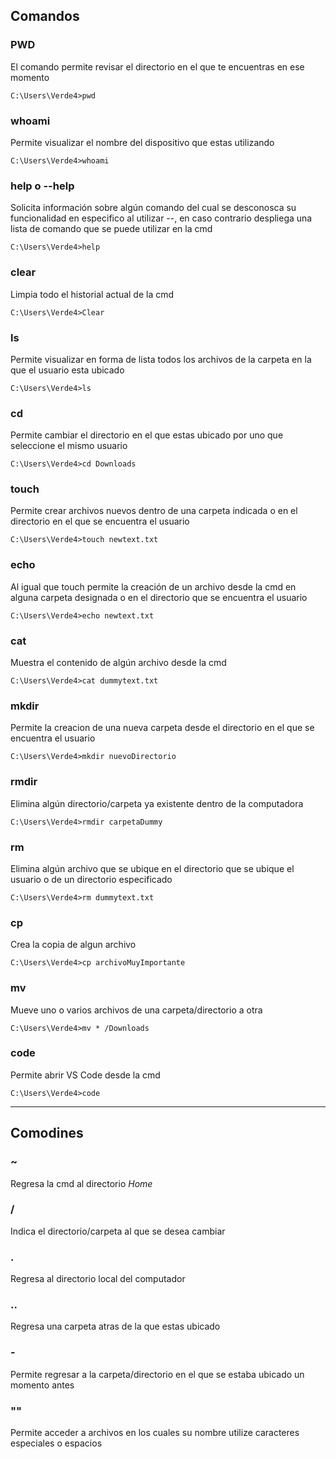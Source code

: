 ## Comandos

### **PWD**
El comando permite revisar el directorio en el que te encuentras en ese momento 
```
C:\Users\Verde4>pwd
```

### **whoami**
Permite visualizar el nombre del dispositivo que estas utilizando 
```
C:\Users\Verde4>whoami
```

### **help o --help**
Solicita información sobre algún comando del cual se desconosca su funcionalidad en especifico al utilizar --, en caso contrario despliega una lista de comando que se puede utilizar en la cmd
```
C:\Users\Verde4>help 
```

### **clear**
Limpia todo el historial actual de la cmd
```
C:\Users\Verde4>Clear 
```

### **ls**
Permite visualizar en forma de lista todos los archivos de la carpeta en la que el usuario esta ubicado
```
C:\Users\Verde4>ls
```

### **cd**
Permite cambiar el directorio en el que estas ubicado por uno que seleccione el mismo usuario
```
C:\Users\Verde4>cd Downloads
```

### **touch**
Permite crear archivos nuevos dentro de una carpeta indicada o en el directorio en el que se encuentra el usuario
```
C:\Users\Verde4>touch newtext.txt
```

### **echo**
Al igual que touch permite la creación de un archivo desde la cmd en alguna carpeta designada o en el directorio que se encuentra el usuario 
```
C:\Users\Verde4>echo newtext.txt
```

### **cat**
Muestra el contenido de algún archivo desde la cmd
```
C:\Users\Verde4>cat dummytext.txt
```

### **mkdir**
Permite la creacion de una nueva carpeta desde el directorio en el que se encuentra el usuario
```
C:\Users\Verde4>mkdir nuevoDirectorio
```

### **rmdir**
Elimina algún directorio/carpeta ya existente dentro de la computadora
```
C:\Users\Verde4>rmdir carpetaDummy
```

### **rm**
Elimina algún archivo que se ubique en el directorio que se ubique el usuario o de un directorio especificado
```
C:\Users\Verde4>rm dummytext.txt
```

### **cp**
Crea la copia de algun archivo
```
C:\Users\Verde4>cp archivoMuyImportante
```

### **mv**
Mueve uno o varios archivos de una carpeta/directorio a otra
```
C:\Users\Verde4>mv * /Downloads
```

### **code**
Permite abrir VS Code desde la cmd
```
C:\Users\Verde4>code
```

---
## Comodines

### **~**
Regresa la cmd al directorio _Home_

### **/**
Indica el directorio/carpeta al que se desea cambiar

### **.**
Regresa al directorio local del computador

### **..**
Regresa una carpeta atras de la que estas ubicado

### **-**
Permite regresar a la carpeta/directorio en el que se estaba ubicado un momento antes

### **""**
Permite acceder a archivos en los cuales su nombre utilize caracteres especiales o espacios
